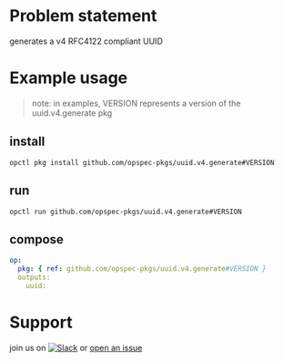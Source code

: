 # Problem statement
generates a v4 RFC4122 compliant UUID

# Example usage

> note: in examples, VERSION represents a version of the uuid.v4.generate pkg

## install

```shell
opctl pkg install github.com/opspec-pkgs/uuid.v4.generate#VERSION
```

## run

```
opctl run github.com/opspec-pkgs/uuid.v4.generate#VERSION
```

## compose

```yaml
op:
  pkg: { ref: github.com/opspec-pkgs/uuid.v4.generate#VERSION }
  outputs:
    uuid:
```

# Support

join us on [![Slack](https://opspec-slackin.herokuapp.com/badge.svg)](https://opspec-slackin.herokuapp.com/)
or [open an issue](https://github.com/opspec-pkgs/uuid.v4.generate/issues)
